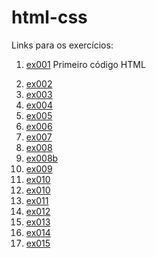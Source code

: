 # html-css

Links para os exercícios:
<ol>
    <li><p><a href="https://ranquinecode.github.io/html-css/exercicios/ex001/">ex001</a> Primeiro código HTML</p></li>
    <li><a href="https://ranquinecode.github.io/html-css/exercicios/ex002/">ex002</a></li>
    <li><a href="https://ranquinecode.github.io/html-css/exercicios/ex003/">ex003</a></li>
    <li><a href="https://ranquinecode.github.io/html-css/exercicios/ex004/">ex004</a></li>
    <li><a href="https://ranquinecode.github.io/html-css/exercicios/ex005/">ex005</a></li>
    <li><a href="https://ranquinecode.github.io/html-css/exercicios/ex006/">ex006</a></li>
    <li><a href="https://ranquinecode.github.io/html-css/exercicios/ex007/">ex007</a></li>
    <li><a href="https://ranquinecode.github.io/html-css/exercicios/ex008/">ex008</a></li>
     <li><a href="https://ranquinecode.github.io/html-css/exercicios/ex008b/">ex008b</a></li>
    <li><a href="https://ranquinecode.github.io/html-css/exercicios/ex009/">ex009</a></li>
    <li><a href="https://ranquinecode.github.io/html-css/exercicios/ex010/index1.html/">ex010</a></li>
    <li><a href="https://ranquinecode.github.io/html-css/exercicios/ex010/index1.html/">ex010</a></li>
    <li><a href="https://ranquinecode.github.io/html-css/exercicios/ex011/">ex011</a></li>
    <li><a href="https://ranquinecode.github.io/html-css/exercicios/ex012/">ex012</a></li>
    <li><a href="https://ranquinecode.github.io/html-css/exercicios/ex013/">ex013</a></li>
    <li><a href="https://ranquinecode.github.io/html-css/exercicios/ex014/">ex014</a></li>
    <li><a href="https://ranquinecode.github.io/html-css/exercicios/ex015/">ex015</a></li>
</ol>
